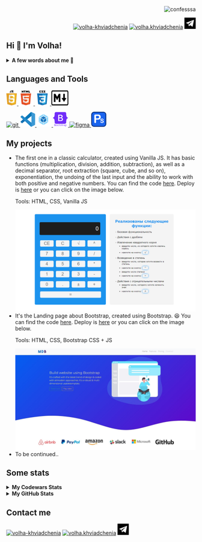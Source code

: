 <p align="right"> <img src="https://komarev.com/ghpvc/?username=confesssa&label=Profile%20views&color=0e75b6&style=flat" alt="confesssa" /> </p>
<p align="right">
<a href="https://linkedin.com/in/volha-khviadchenia" target="blank"><img align="" src="https://cdn.jsdelivr.net/npm/simple-icons@3.0.1/icons/linkedin.svg" alt="volha-khviadchenia" height="30" width="40" /></a>
<a href="https://fb.com/volha.khviadchenia" target="blank"><img align="" src="https://cdn.jsdelivr.net/npm/simple-icons@3.0.1/icons/facebook.svg" alt="volha.khviadchenia" height="30" width="40" /></a>
<a href="https://t.me/confesssa" target="blank"><img align="" src="./assets/telegram.png" alt="#5276" height="30"/></a>
</p>

## Hi 👋 I'm Volha!

<details>
 <summary> <b>A few words about me 👩</b> </summary>
<br>
When I was in high school, computer science was one of my favorite subjects. One day, the teacher gave us a task as homework: to create a sample webpage. I remember that night I could not sleep and spent all the time doing my homework, and in the process I had a lot of fun. 😺 Unfortunately after that my life took a different turn, and for a long time my interest were directed to completely different fields.

Now, after more than 10 years, I decided to change the field of activity and try myself as a developer, taking that long-forgotten path which had once appeared in my life. At the moment I am a student at <a href="https://rs.school/js/">RS.School</a>, and I have the ambition of becoming a full-fledged web developer. There is much to do and to learn, but I feel very motivated and ready to face this exciting challenge. 💪

</details>

## Languages and Tools

<p><a href="https://developer.mozilla.org/en-US/docs/Web/JavaScript" target="_blank"> <img src="./assets/340px-Javascript-shield.svg.png" alt="javascript" height="40"/> </a>
<a href="https://www.w3.org/html/" target="_blank"> <img src="https://raw.githubusercontent.com/devicons/devicon/master/icons/html5/html5-original-wordmark.svg" alt="html5" width="40" height="40"/> </a>
<a href="https://www.w3schools.com/css/" target="_blank"> <img src="https://raw.githubusercontent.com/devicons/devicon/master/icons/css3/css3-original-wordmark.svg" alt="css3" width="40" height="40"/> </a>
<a href="https://guides.github.com/features/mastering-markdown/" target="_blank"> <img src="./assets/1280px-Markdown-mark.svg.png" alt="markdown" width="45" height="40"/> </a>
</p>

<p> 
<a href="https://git-scm.com/" target="_blank"> <img src="https://www.vectorlogo.zone/logos/git-scm/git-scm-icon.svg" alt="git" width="40" height="40"/> </a>
<a href="https://code.visualstudio.com/" target="_blank"> <img src="./assets/visual-studio-code-1.svg" alt="vscode" width="40" height="40"/> </a>
<a href="https://webpack.js.org/" target="_blank"> <img src="./assets/1900px-webpack_logo.png" alt="webpack" width="40" height="40"/> </a>
<a href="https://getbootstrap.com" target="_blank"> <img src="https://raw.githubusercontent.com/devicons/devicon/master/icons/bootstrap/bootstrap-plain-wordmark.svg" alt="bootstrap" width="40" height="40"/> </a>  <a href="https://www.figma.com/" target="_blank"> <img src="https://www.vectorlogo.zone/logos/figma/figma-icon.svg" alt="figma" width="40" height="40"/> </a>   <a href="https://psdetch.com/" target="_blank"> <img src="./assets/psdetch.png" alt="psdetch" width="40" height="40"/> </a> </p>

## My projects

<ul>
<li>
<p>The first one in a classic calculator, created using Vanilla JS. It has basic functions (multiplication, division, addition, subtraction), as well as a decimal separator, root extraction (square, cube, and so on), exponentiation, the undoing of the last input and the ability to work with both positive and negative numbers. You can find the code <a href="https://github.com/confesssa/calculator-JS">here</a>. Deploy is <a href="https://confesssa.github.io/calculator-JS/">here</a> or you can click on the image below.</p>
<p>Tools: HTML, CSS, Vanilla JS</p>
<a href="https://confesssa.github.io/calculator-JS/">
<img src ="./assets/calculator.png"></a>
</li>
<li>It's the Landing page about Bootstrap, created using Bootstrap. 😆 You can find the code <a href="https://github.com/confesssa/Bootstrap-landing-page">here</a>. Deploy is <a href="https://confesssa.github.io/Bootstrap-landing-page/index.html">here</a> or you can click on the image below.</li>
<p>Tools: HTML, CSS, Bootstrap CSS + JS</p>

<a href="https://confesssa.github.io/Bootstrap-landing-page/index.html">
<img src ="./assets/bootstrap.jpg"></a>

<li>To be continued..</li>
</ul>

## Some stats

<details>
 <summary> <b>My Codewars Stats</b> </summary>
<p><a href="https://www.codewars.com/users/confesssa/stats">
<img src="https://www.codewars.com/users/confesssa/badges/small" alt="codewars">
</img>
</a></p>
 </details>

<details>
 <summary> <b>My GitHub Stats</b> </summary>
<p><img align="left" src="https://github-readme-stats.vercel.app/api/top-langs?username=confesssa&show_icons=true&locale=en&layout=compact" alt="confesssa" /></p>

<p>&nbsp;<img align="center" src="https://github-readme-stats.vercel.app/api?username=confesssa&show_icons=true&locale=en" alt="confesssa" /></p>

 <p><img align="center" src="https://github-readme-streak-stats.herokuapp.com/?user=confesssa&" alt="confesssa" /></p>
 </details>

 <!-- <details>
 <summary> <b>My programming Stats</b> </summary>
 <!--START_SECTION:waka-->

<!--END_SECTION:waka-->
 <!-- </details> -->

<!-- ## My publication
<a href="https://confesssa.medium.com/%D0%B8%D1%82%D0%BE%D0%B3%D0%BE%D0%B2%D1%8B%D0%B9-%D0%BF%D1%80%D0%BE%D0%B5%D0%BA%D1%82-%D1%81%D1%82%D1%83%D0%B4%D0%B5%D0%BD%D1%82%D0%BE%D0%B2-rolling-scopes-school-%D0%BA%D0%BB%D0%BE%D0%BD-monefy-4402a007b6aa"> The article on Medium</a> -->

## Contact me

<p align="left">
<a href="https://linkedin.com/in/volha-khviadchenia" target="blank"><img align="" src="https://cdn.jsdelivr.net/npm/simple-icons@3.0.1/icons/linkedin.svg" alt="volha-khviadchenia" height="30" width="40" /></a>
<a href="https://fb.com/volha.khviadchenia" target="blank"><img align="" src="https://cdn.jsdelivr.net/npm/simple-icons@3.0.1/icons/facebook.svg" alt="volha.khviadchenia" height="30" width="40" /></a>
<a href="https://t.me/confesssa" target="blank"><img align="" src="./assets/telegram.png" alt="#5276" height="30"/></a>
</p>
